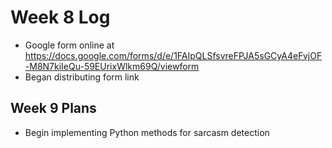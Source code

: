 # Week 8 Log
- Google form online at https://docs.google.com/forms/d/e/1FAIpQLSfsvreFPJA5sGCyA4eFvjOF-M8N7kiIeQu-59EUrixWlkm69Q/viewform
- Began distributing form link

## Week 9 Plans
- Begin implementing Python methods for sarcasm detection